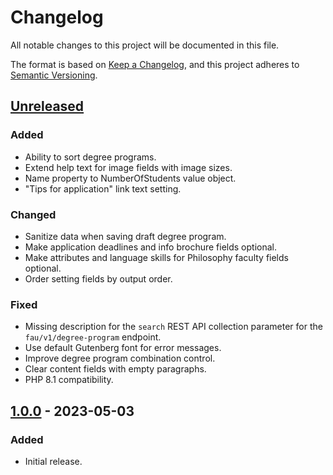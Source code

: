 # Changelog

All notable changes to this project will be documented in this file.

The format is based on [Keep a Changelog](https://keepachangelog.com/en/1.1.0/),
and this project adheres to [Semantic Versioning](https://semver.org/spec/v2.0.0.html).

## [Unreleased]
### Added
- Ability to sort degree programs.
- Extend help text for image fields with image sizes.
- Name property to NumberOfStudents value object.
- "Tips for application" link text setting.

### Changed
- Sanitize data when saving draft degree program.
- Make application deadlines and info brochure fields optional.
- Make attributes and language skills for Philosophy faculty fields optional.
- Order setting fields by output order.


### Fixed
- Missing description for the `search` REST API collection parameter for the `fau/v1/degree-program` endpoint.
- Use default Gutenberg font for error messages.
- Improve degree program combination control.
- Clear content fields with empty paragraphs.
- PHP 8.1 compatibility.

## [1.0.0] - 2023-05-03

### Added
- Initial release.

[Unreleased]: https://github.com/RRZE-Webteam/FAU-Studium/compare/1.0.0...HEAD
[1.0.0]: https://github.com/RRZE-Webteam/FAU-Studium/releases/tag/1.0.0
